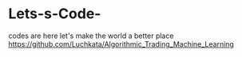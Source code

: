 # Lets-s-Code-
codes are here let's make the world a better place
https://github.com/Luchkata/Algorithmic_Trading_Machine_Learning
